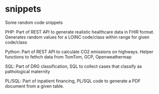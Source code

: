 # snippets
Some random code snippets

PHP: Part of REST API to generate realistic healthcare data in FHIR format. Generates random values for a LOINC code/class within range for given code/class

Python: Part of REST API to calculate CO2 emissions on highways. Helper functions to fethch data from TomTom, GCP, Openweathermap

SQL: Part of DRG classification, SQL to collect cases that classify as pathological maternity

PL/SQL: Part of inpatient financing, PL/SQL code to generate a PDF document from a given table.
